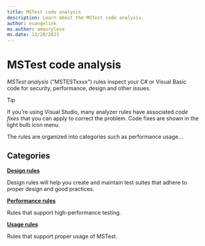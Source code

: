 ```yaml
---
title: MSTest code analysis
description: Learn about the MSTest code analysis.
author: evangelink
ms.author: amauryleve
ms.date: 12/20/2023
---
```


# MSTest code analysis

*MSTest analysis* ("MSTESTxxxx") rules inspect your C# or Visual Basic code for security, performance, design and other issues.

> [!TIP]
> If you're using Visual Studio, many analyzer rules have associated *code fixes* that you can apply to correct the problem. Code fixes are shown in the light bulb icon menu.

The rules are organized into categories such as performance usage...

## Categories

**[Design rules](unit-testing-mstest-analyzers-design.md)**

Design rules will help you create and maintain test suites that adhere to proper design and good practices.

**[Performance rules](unit-testing-mstest-analyzers-performance.md)**

Rules that support high-performance testing.

**[Usage rules](unit-testing-mstest-analyzers-usage.md)**

Rules that support proper usage of MSTest.

